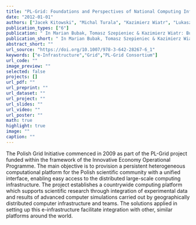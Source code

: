 ```yaml
---
title: "PL-Grid: Foundations and Perspectives of National Computing Infrastructure"
date: "2012-01-01"
authors: ["Jacek Kitowski", "Michal Turala", "Kazimierz Wiatr", "Lukasz Dutka"]
publication_types: ["6"]
publication: " In Marian Bubak, Tomasz Szepieniec & Kazimierz Wiatr: Building a National Distributed E-Infrastructure–PL-Grid: Scientific and Technical Achievements. 6  1--14. Berlin, Heidelberg: Springer https://doi.org/10.1007/978-3-642-28267-6_1. ISBN: 978-3-642-28267-6"
publication_short: " In Marian Bubak, Tomasz Szepieniec & Kazimierz Wiatr: Building a National Distributed E-Infrastructure–PL-Grid: Scientific and Technical Achievements. 6  1--14. Berlin, Heidelberg: Springer https://doi.org/10.1007/978-3-642-28267-6_1. ISBN: 978-3-642-28267-6"
abstract_short: ""
url_source: "https://doi.org/10.1007/978-3-642-28267-6_1"
keywords: ["e-Infrastructure","Grid","PL-Grid Consortium"]
url_code: ""
image_preview: ""
selected: false
projects: []
url_pdf: ""
url_preprint: ""
url_dataset: ""
url_project: ""
url_slides: ""
url_video: ""
url_poster: ""
math: true
highlight: true
image: ""
caption: ""
---
```

The Polish Grid Initiative commenced in 2009 as part of the PL-Grid project funded within the framework of the Innovative Economy Operational Programme. The main objective is to provision a persistent heterogeneous computational platform for the Polish scientific community with a unified interface, enabling easy access to the distributed large-scale computing infrastructure. The project establishes a countrywide computing platform which supports scientific research through integration of experimental data and results of advanced computer simulations carried out by geographically distributed computer infrastructure and teams. The solutions applied in setting up this e-infrastructure facilitate integration with other, similar platforms around the world.
